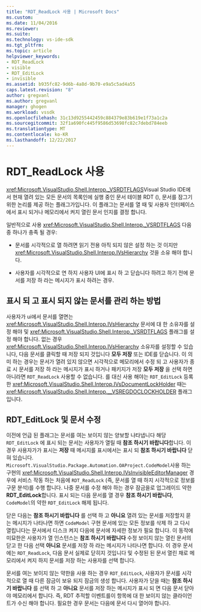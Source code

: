 ```yaml
---
title: "RDT_ReadLock 사용 | Microsoft Docs"
ms.custom: 
ms.date: 11/04/2016
ms.reviewer: 
ms.suite: 
ms.technology: vs-ide-sdk
ms.tgt_pltfrm: 
ms.topic: article
helpviewer_keywords:
- RDT_ReadLock
- visible
- RDT_EditLock
- invisible
ms.assetid: b935fc82-9d6b-4a8d-9b70-e9a5c5ad4a55
caps.latest.revision: "8"
author: gregvanl
ms.author: gregvanl
manager: ghogen
ms.workload: vssdk
ms.openlocfilehash: 31c13d9255442459c884379e83b619e1f73a1c2a
ms.sourcegitcommit: 32f1a690fc445f9586d53698fc82c7debd784eeb
ms.translationtype: MT
ms.contentlocale: ko-KR
ms.lasthandoff: 12/22/2017
---
```

# <a name="rdtreadlock-usage"></a>RDT_ReadLock 사용

<xref:Microsoft.VisualStudio.Shell.Interop._VSRDTFLAGS>Visual Studio IDE에서 현재 열려 있는 모든 문서의 목록인에 실행 중인 문서 테이블 RDT (), 문서를 잠그기 위한 논리를 제공 하는 플래그가입니다. 이 플래그는 문서를 열 때 및 사용자 인터페이스에서 표시 되거나 메모리에서 켜지 열린 문서 인지를 결정 합니다.

일반적으로 사용 <xref:Microsoft.VisualStudio.Shell.Interop._VSRDTFLAGS> 다음 중 하나가 충족 될 경우:

- 문서를 시각적으로 열 하려면 읽기 전용 아직 되지 않은 설정 하는 것 이지만 <xref:Microsoft.VisualStudio.Shell.Interop.IVsHierarchy> 것을 소유 해야 합니다.

- 사용자를 시각적으로 연 하지 사용자 UI에 표시 하 고 닫습니다 하려고 하기 전에 문서를 저장 하 라는 메시지가 표시 하려는 경우.

## <a name="how-to-manage-visible-and-invisible-documents"></a>표시 되 고 표시 되지 않는 문서를 관리 하는 방법

사용자가 ui에서 문서를 열면는 <xref:Microsoft.VisualStudio.Shell.Interop.IVsHierarchy> 문서에 대 한 소유자를 설정 해야 및 <xref:Microsoft.VisualStudio.Shell.Interop._VSRDTFLAGS> 플래그를 설정 해야 합니다. 없는 경우 <xref:Microsoft.VisualStudio.Shell.Interop.IVsHierarchy> 소유자를 설정할 수 있습니다, 다음 문서를 클릭할 때 저장 되지 것입니다 **모두 저장** 또는 IDE를 닫습니다. 이 의미 하는 경우는 문서가 열려 있지 않으면 시각적으로 메모리에서 수정 되 고 사용자가 종료 시 문서를 저장 하 라는 메시지가 표시 하거나 패키지가 저장 **모두 저장** 을 선택 하면 아니라면 `RDT_ReadLock` 사용할 수 없습니다. 를 대신 사용 해야는 `RDT_EditLock` 등록 한 <xref:Microsoft.VisualStudio.Shell.Interop.IVsDocumentLockHolder> 때는 <xref:Microsoft.VisualStudio.Shell.Interop.__VSREGDOCLOCKHOLDER> 플래그입니다.

## <a name="rdteditlock-and-document-modification"></a>RDT_EditLock 및 문서 수정

이전에 언급 된 플래그는 문서를 여는 보이지 않는 양보할 나타냅니다 해당 `RDT_EditLock` 에 표시 되는 문서는 사용자가 열릴 때 **참조 하시기 바랍니다**합니다. 이 경우 사용자가가 표시는 **저장** 때 메시지를 표시에서는 표시 되 **참조 하시기 바랍니다** 닫혀 있습니다. `Microsoft.VisualStudio.Package.Automation.OAProject.CodeModel`사용 하는 구현의 <xref:Microsoft.VisualStudio.Shell.Interop.IVsInvisibleEditorManager> 경우에 서비스 작동 하는 처음에 `RDT_ReadLock` (즉, 문서를 열 때 하지 시각적으로 정보를 구문 분석)를 수행 합니다. 나중 문서를 수정 해야 하는 경우 잠금을로 업그레이드 약한 **RDT_EditLock**합니다. 표시 되는 다음 문서를 열 경우 **참조 하시기 바랍니다**, `CodeModel`의 약한 `RDT_EditLock` 해제 됩니다.

닫은 다음는 **참조 하시기 바랍니다** 를 선택 하 고 **아니요** 열려 있는 문서를 저장할지 묻는 메시지가 나타나면 하면 `CodeModel` 구현 문서에 있는 모든 정보를 삭제 하 고 다시 열립니다는 문서에서 디스크 켜지 다음에 문서에 자세한 정보가 필요 합니다. 이 동작에 미묘한은 사용자가 열 인스턴스는 **참조 하시기 바랍니다** 수정 보이지 않는 열린 문서의 닫고 한 다음 선택 **아니요** 문서를 저장 하 라는 메시지가 나타나면 합니다. 이 경우 문서에는 `RDT_ReadLock`, 다음 문서 실제로 닫히지 것입니다 및 수정된 된 문서 열린 채로 메모리에서 켜지 하지 문서를 저장 하는 사용자를 선택 합니다.

문서를 여는 보이지 않는 약한을 사용 하는 경우 `RDT_EditLock`, 사용자가 문서를 시각적으로 열 때 다른 잠금이 보유 되지 잠금의 생성 합니다. 사용자가 닫을 때는 **참조 하시기 바랍니다** 를 선택 하 고 **아니요** 문서를 저장 하는 메시지가 표시 되 면 다음 문서 닫아야 메모리에서 합니다. 즉, RDT 추적할 이벤트를이 항목에 대 한 보이지 않는 클라이언트가 수신 해야 합니다. 필요한 경우 문서는 다음에 문서 다시 열어야 합니다.